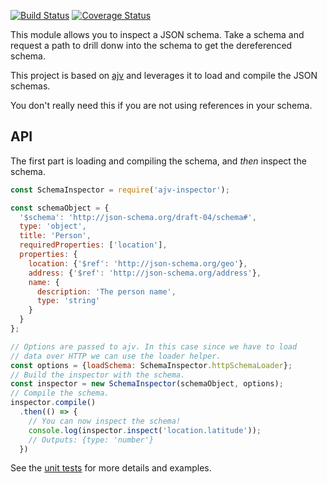 [![Build Status](https://travis-ci.org/e0ipso/ajv-inspector.svg?branch=master)](https://travis-ci.org/e0ipso/ajv-inspector)
[![Coverage Status](https://coveralls.io/repos/github/e0ipso/ajv-inspector/badge.svg?branch=master)](https://coveralls.io/github/e0ipso/ajv-inspector?branch=master)

This module allows you to inspect a JSON schema. Take a schema and request a path to drill donw into the schema to get the dereferenced schema.

This project is based on [ajv](https://github.com/epoberezkin/ajv) and leverages it to load and compile the JSON schemas.

You don't really need this if you are not using references in your schema.

## API
The first part is loading and compiling the schema, and *then* inspect the schema.

```js
const SchemaInspector = require('ajv-inspector');

const schemaObject = {
  '$schema': 'http://json-schema.org/draft-04/schema#',
  type: 'object',
  title: 'Person',
  requiredProperties: ['location'],
  properties: {
    location: {'$ref': 'http://json-schema.org/geo'},
    address: {'$ref': 'http://json-schema.org/address'},
    name: {
      description: 'The person name',
      type: 'string'
    }
  }
};

// Options are passed to ajv. In this case since we have to load
// data over HTTP we can use the loader helper.
const options = {loadSchema: SchemaInspector.httpSchemaLoader};
// Build the inspector with the schema.
const inspector = new SchemaInspector(schemaObject, options);
// Compile the schema.
inspector.compile()
  .then(() => {
    // You can now inspect the schema!
    console.log(inspector.inspect('location.latitude'));
    // Outputs: {type: 'number'}
  })
```

See the [unit tests](https://github.com/e0ipso/ajv-inspector/blob/master/test/index.js#L111-L130) for more details and examples.
